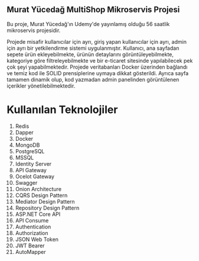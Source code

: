 ## Murat Yücedağ MultiShop Mikroservis Projesi

Bu proje, Murat Yücedağ'ın Udemy'de yayınlamış olduğu 56 saatlik mikroservis projesidir.

Projede misafir kullanıcılar için ayrı, giriş yapan kullanıcılar için ayrı, admin için ayrı bir yetkilendirme sistemi uygulanmıştır. Kullanıcı, ana sayfadan sepete ürün ekleyebilmekte, ürünün detaylarını görüntüleyebilmekte, kategoriye göre filtreleyebilmekte ve bir e-ticaret sitesinde yapılabilecek pek çok şeyi yapabilmektedir. Projede veritabanları Docker üzerinden bağlandı ve temiz kod ile SOLID prensiplerine uymaya dikkat gösterildi. Ayrıca sayfa tamamen dinamik olup, kod yazmadan admin panelinden görüntülenen içerikler yönetilebilmektedir.

# Kullanılan Teknolojiler
1. Redis
2. Dapper
3. Docker
4. MongoDB
5. PostgreSQL
6. MSSQL
7. Identity Server
8. API Gateway
9. Ocelot Gateway
10. Swagger
11. Onion Architecture
12. CQRS Design Pattern
13. Mediator Design Pattern
14. Repository Design Pattern
15. ASP.NET Core API
16. API Consume
17. Authentication
18. Authorization
19. JSON Web Token
20. JWT Bearer
21. AutoMapper
